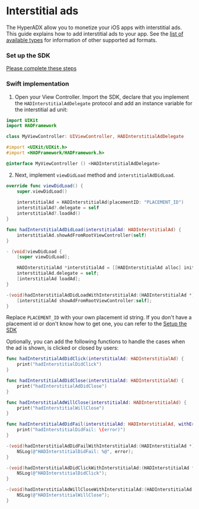 # Interstitial ads


The HyperADX allow you to monetize your iOS apps with interstitial ads. This guide explains how to add interstitial ads to your app.
See the [list of available types](../README.md#ad-types) for information of other supported ad formats.

### Set up the SDK

[Please complete these steps](../README.md#set-up-the-sdk)

### Swift implementation

1. Open your View Controller. Import the SDK, declare that you implement the `HADInterstitialAdDelegate` protocol and add an instance variable for the interstitial ad unit:

```swift
import UIKit
import HADFramework

class MyViewController: UIViewController, HADInterstitialAdDelegate
```

```objective-c
#import <UIKit/UIKit.h>
#import <HADFramework/HADFramework.h>

@interface MyViewController () <HADInterstitialAdDelegate>
```

2. Next, implement `viewDidLoad` method and `interstitialAdDidLoad`.

```swift
override func viewDidLoad() {
    super.viewDidLoad()
    
    interstitialAd = HADInterstitialAd(placementID: "PLACEMENT_ID")
    interstitialAd?.delegate = self
    interstitialAd?.loadAd()
}

func hadInterstitialAdDidLoad(interstitialAd: HADInterstitialAd) {
    interstitialAd.showAdFromRootViewController(self)
}
```

```objective-c
- (void)viewDidLoad {
    [super viewDidLoad];

    HADInterstitialAd *interstitialAd = [[HADInterstitialAd alloc] initWithPlacementID:@"PLACEMENT_ID"];
    interstitialAd.delegate = self;
    [interstitialAd loadAd];
}

-(void)hadInterstitialAdDidLoadWithInterstitialAd:(HADInterstitialAd *)interstitialAd{
    [interstitialAd showAdFromRootViewController:self];
}
```

Replace `PLACEMENT_ID` with your own placement id string. If you don't have a placement id or don't know how to get one, you can refer to the [Setup the SDK](../README.md#set-up-the-sdk)

Optionally, you can add the following functions to handle the cases when the ad is shown, is clicked or closed by users:

```swift
func hadInterstitialAdDidClick(interstitialAd: HADInterstitialAd) {
    print("hadInterstitialDidClick")
}

func hadInterstitialAdDidClose(interstitialAd: HADInterstitialAd) {
    print("hadInterstitialAdDidClose")
}

func hadInterstitialAdWillClose(interstitialAd: HADInterstitialAd) {
    print("hadInterstitialWillClose")
}

func hadInterstitialAdDidFail(interstitialAd: HADInterstitialAd, withError error: NSError?) {
    print("hadInterstitialDidFail: \(error)")
}
```

```objective-c
-(void)hadInterstitialAdDidFailWithInterstitialAd:(HADInterstitialAd *)interstitialAd withError:(NSError *)error{
    NSLog(@"HADInterstitialDidFail: %@", error);
}

-(void)hadInterstitialAdDidClickWithInterstitialAd:(HADInterstitialAd *)interstitialAd{
    NSLog(@"HADInterstitialDidClick");
}

-(void)hadInterstitialAdWillCloseWithInterstitialAd:(HADInterstitialAd *)interstitialAd{
    NSLog(@"HADInterstitialWillClose");
}
```
